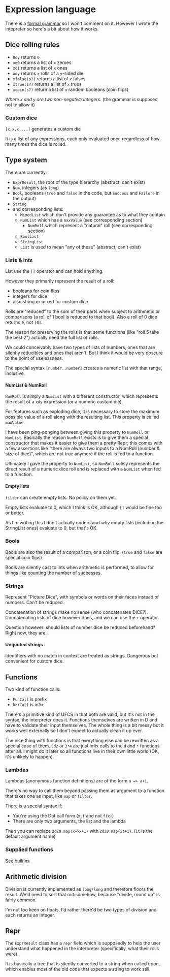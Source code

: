 # Expression language

There is a [formal grammar](/dd-dice/source/dice/parser.d) so I won't comment on it.
However I wrote the intepreter so here's a bit about how it works.

## Dice rolling rules


 - `0dy` returns `0`
 - `xd0` returns a list of `x` zeroes
 - `xd1` returns a list of `x` ones
 - `xdy` returns `x` rolls of a `y`-sided die
 - `xfalse(s?)` returns a list of `x` falses
 - `xtrue(s?)` returns a list of `x` trues
 - `xcoin(s?)` return a list of `x` random booleans (coin flips)

_Where `x` and `y` are two non-negative integers._ (the grammar is supposed not to allow it)

### Custom dice

`[x,x,x,...]` generates a custom die

It is a list of any expressions, each only evaluated once regardless of how many
times the dice is rolled.


## Type system

There are currently:
 - `ExprResult`, the root of the type hierarchy (abstract, can't exist)
 - `Num`, integers (as `long`)
 - `Bool`, booleans (`true` and `false` in the code, but `Success` and `Failure` in the output)
 - `String`
 - and corresponding lists:
   - `MixedList` which don't provide any guarantee as to what they contain
   - `NumList` which has a `maxValue` (see corresponding section)
     - `NumRoll` which represent a "natural" roll (see corresponding section)
   - `BoolList`
   - `StringList`
   - `List` is used to mean "any of these" (abstract, can't exist)

### Lists & ints

List use the `[]` operator and can hold anything.

However they primarily represent the result of a roll:
 - booleans for coin flips
 - integers for dice
 - also string or mixed for custom dice

Rolls are "reduced" to the sum of their parts when subject to arithmetic or
comparisons (a roll of 1 bool is reduced to that bool).
Also a roll of 0 dice returns `0`, not `[0]`.

The reason for preserving the rolls is that some functions
(like "roll 5 take the best 2") actually need the full list of rolls.

We could conceivably have two types of lists of numbers, ones that are silently
reducibles and ones that aren't. But I think it would be very obscure to the
point of uselessness.

The special syntax `[number..number]` creates a numeric list with that range,
inclusive.

#### NumList & NumRoll

`NumRoll` is simply a `NumList` with a different constructor, which represents
the result of a `xdy` expression (or a numeric custom die).

For features such as exploding dice, it is necessary to store the maximum possible
value of a roll along with the resulting list. This property is called `maxValue`.

I have been ping-ponging between giving this property to `NumRoll` or `NumList`.
Basically the reason `NumRoll` exists is to give them a special constructor that
makes it easier to give them a pretty Repr; this comes with a few assertions
like "there are always two inputs to a NumRoll (number & size of dice)", which
are not true anymore if the roll is fed to a function.

Ultimately I gave the property to `NumList`, so `NumRoll` solely represents the
direct result of a numeric dice roll and is replaced with a `NumList` when fed
to a function.

#### Empty lists

`filter` can create empty lists. No policy on them yet.

Empty lists evaluate to 0, which I think is OK,
although `[]` would be fine too or better.

As I'm writing this I don't actually understand _why_ empty lists (including
the StringList ones) evaluate to 0, but that's OK.

### Bools

Bools are also the result of a comparison, or a coin flip.
(`true` and `false` are special coin flips)

Bools are silently cast to ints when arithmetic is performed,
to allow for things like counting the number of successes.


### Strings

Represent "Picture Dice", with symbols or words on their faces instead of numbers.
Can't be reduced.

Concatenation of strings make no sense (who concatenates DICE?). Concatenating
lists of dice however does, and we can use the `+` operator.

Question however: should lists of number dice be reduced beforehand? Right now,
they are.

#### Unquoted strings

Identifiers with no match in context are treated as strings. 
Dangerous but convenient for custom dice.

## Functions

Two kind of function calls:
 - `FunCall` is prefix
 - `DotCall` is infix

There's a primitive kind of UFCS in that both are valid, but it's not in the
syntax, the interpreter does it. Functions themselves are written in D and have
to validate their input themselves. The whole thing is a bit messy but it works
well externally so I don't expect to actually clean it up ever.

The nice thing with functions is that everything else can be rewritten as a 
special case of them. `5d2` or `3*4` are just infix calls to the `d` and `*`
functions after all. I might do it later so all functions live in their own
little world (OK, it's unlikely to happen).

### Lambdas

Lambdas (anonymous function definitions) are of the form `a => a+1`.

There's no way to call them beyond passing them as argument to a function that
takes one as input, like `map` or `filter`. 

There is a special syntax if:
 - You're using the Dot call form (`x.f` and not `f(x)`)
 - There are only two arguments, the list and the lambda

Then you can replace `2d20.map(x=>x+1)` with `2d20.map{it+1}`.
(`it` is the default argument name)


### Supplied functions

See [builtins](builtins.md)

## Arithmetic division

Division is currently implemented as `long/long` and therefore floors the result.
We'd need to sort that out somehow, because "divide, round up" is fairly common.

I'm not too keen on floats, I'd rather there'd be two types of division and each
returns an integer.

## Repr

The `ExprResult` class has a `repr` field which is supposedly to help the user
understand what happened in the interpreter (specifically, what their rolls were).

It is basically a tree that is silently converted to a string when called upon,
which enables most of the old code that expects a string to work still.